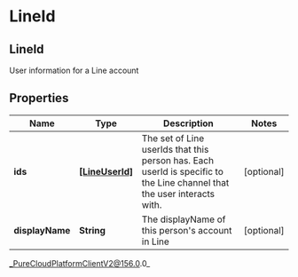 # LineId

## LineId
User information for a Line account

## Properties

|Name | Type | Description | Notes|
|------------ | ------------- | ------------- | -------------|
| **ids** | [**[LineUserId]**](LineUserId) | The set of Line userIds that this person has. Each userId is specific to the Line channel that the user interacts with. | [optional] |
| **displayName** | **String** | The displayName of this person&#39;s account in Line | [optional] |



_PureCloudPlatformClientV2@156.0.0_
